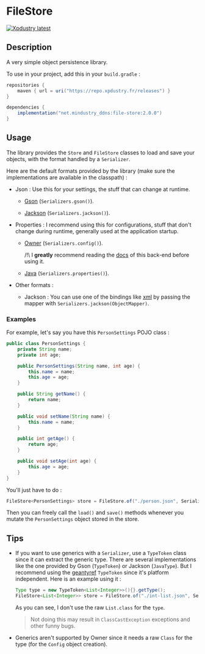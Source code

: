 # FileStore

[![Xpdustry latest](https://repo.xpdustry.fr/api/badge/latest/releases/net/mindustry_ddns/file-store?color=00FFFF&name=FileStore&prefix=v)](https://github.com/mindustry-ddns-net/FileStore/releases)

## Description

A very simple object persistence library.

To use in your project, add this in your `build.gradle` :

```gradle
repositories {
    maven { url = uri("https://repo.xpdustry.fr/releases") }
}

dependencies {
    implementation("net.mindustry_ddns:file-store:2.0.0")
}
```

## Usage

The library provides the `Store` and `FileStore` classes to load and save your objects, with the format handled by a `Serializer`.

Here are the default formats provided by the library (make sure the implementations are available in the classpath) :

- Json : Use this for your settings, the stuff that can change at runtime.

  - [Gson](https://github.com/google/gson) (`Serializers.gson()`).

  - [Jackson](https://github.com/FasterXML/jackson-databind) (`Serializers.jackson()`).

- Properties : I recommend using this for configurations, stuff that don't change during runtime, generally used at the application startup.

  - [Owner](https://github.com/matteobaccan/owner) (`Serializers.config()`).
  
    /!\ I **greatly** recommend reading the [docs](http://owner.aeonbits.org/docs/welcome/) of this back-end before using it.

  - [Java](https://docs.oracle.com/javase/7/docs/api/java/util/Properties.html) (`Serializers.properties()`).

- Other formats :

  - Jackson : You can use one of the bindings like [xml](https://github.com/FasterXML/jackson-dataformat-xml) by passing the mapper with `Serializers.jackson(ObjectMapper)`.

### Examples

For example, let's say you have this `PersonSettings` POJO class :

```java
public class PersonSettings {
    private String name;
    private int age;

    public PersonSettings(String name, int age) {
        this.name = name;
        this.age = age;
    }

    public String getName() {
        return name;
    }

    public void setName(String name) {
        this.name = name;
    }

    public int getAge() {
        return age;
    }

    public void setAge(int age) {
        this.age = age;
    }
}
```

You'll just have to do :

```java
FileStore<PersonSettings> store = FileStore.of("./person.json", Serializers.gson(), PersonSettings.class);
```

Then you can freely call the `load()` and `save()` methods whenever you mutate the `PersonSettings` object stored in the store.

## Tips

- If you want to use generics with a `Serializer`, use a `TypeToken` class since it can extract the generic type. There are several implementations like the one provided by Gson (`TypeToken`) or Jackson (`JavaType`). But I recommend using the [geantyref](https://github.com/leangen/geantyref) `TypeToken` since it's platform independent. Here is an example using it :

  ```java
  Type type = new TypeToken<List<Integer>>(){}.getType();
  FileStore<List<Integer>> store = FileStore.of("./int-list.json", Serializers.jackson(), type);
  ```
  
  As you can see, I don't use the raw `List.class` for the `type`.
  
  > Not doing this may result in `ClassCastException` exceptions and other funny bugs.

- Generics aren't supported by Owner since it needs a raw `Class` for the type (for the `Config` object creation).
